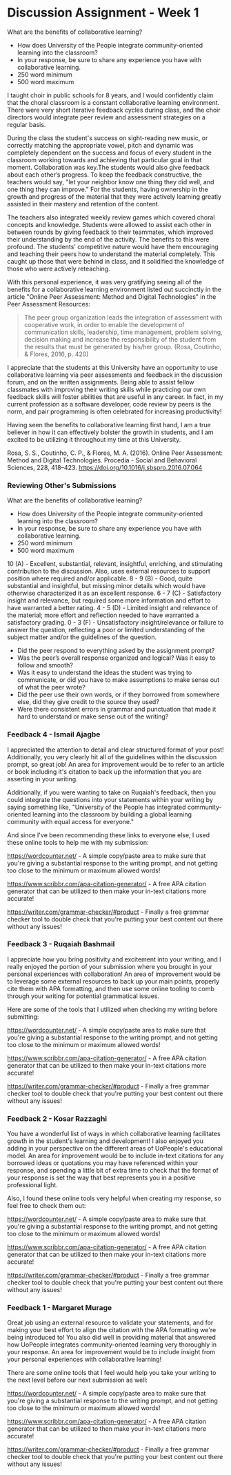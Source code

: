 # Discussion Assignment - Week 1

What are the benefits of collaborative learning?

- How does University of the People integrate community-oriented learning into the classroom?
- In your response, be sure to share any experience you have with collaborative learning.
- 250 word minimum
- 500 word maximum

I taught choir in public schools for 8 years, and I would confidently claim that the choral classroom is a constant collaborative learning environment. There were very short iterative feedback cycles during class, and the choir directors would integrate peer review and assessment strategies on a regular basis.

During the class the student's success on sight-reading new music, or correctly matching the appropriate vowel, pitch and dynamic was completely dependent on the success and focus of every student in the classroom working towards and achieving that particular goal in that moment. Collaboration was key.The students would also give feedback about each other’s progress. To keep the feedback constructive, the teachers would say, "let your neighbor know one thing they did well, and one thing they can improve." For the students, having ownership in the growth and progress of the material that they were actively learning greatly assisted in their mastery and retention of the content.

The teachers also integrated weekly review games which covered choral concepts and knowledge. Students were allowed to assist each other in between rounds by giving feedback to their teammates, which improved their understanding by the end of the activity. The benefits to this were profound. The students' competitive nature would have them encouraging and teaching their peers how to understand the material completely. This caught up those that were behind in class, and it solidified the knowledge of those who were actively reteaching.

With this personal experience, it was very gratifying seeing all of the benefits for a collaborative learning environment listed out succinctly in the article "Online Peer Assessment: Method and Digital Technologies" in the Peer Assessment Resources:

> The peer group organization leads the integration of assessment with cooperative work, in order to enable the development of communication skills, leadership, time management, problem solving, decision making and increase the responsibility of the student from the results that must be generated by his/her group. (Rosa, Coutinho, & Flores, 2016, p. 420)

I appreciate that the students at this University have an opportunity to use collaborative learning via peer assessments and feedback in the discussion forum, and on the written assignments. Being able to assist fellow classmates with improving their writing skills while practicing our own feedback skills will foster abilities that are useful in any career. In fact, in my current profession as a software developer, code review by peers is the norm, and pair programming is often celebrated for increasing productivity!

Having seen the benefits to collaborative learning first hand, I am a true believer in how it can effectively bolster the growth in students, and I am excited to be utilizing it throughout my time at this University.

Rosa, S. S., Coutinho, C. P., & Flores, M. A. (2016). Online Peer Assessment: Method and Digital Technologies. Procedia - Social and Behavioral Sciences, 228, 418–423. https://doi.org/10.1016/j.sbspro.2016.07.064

### Reviewing Other's Submissions

What are the benefits of collaborative learning?

- How does University of the People integrate community-oriented learning into the classroom?
- In your response, be sure to share any experience you have with collaborative learning.
- 250 word minimum
- 500 word maximum

10 (A) - Excellent, substantial, relevant, insightful, enriching, and stimulating contribution to the discussion. Also, uses external resources to support position where required and/or applicable.
8 - 9 (B) - Good, quite substantial and insightful, but missing minor details which would have otherwise characterized it as an excellent response.
6 - 7 (C) - Satisfactory insight and relevance, but required some more information and effort to have warranted a better rating.
4 - 5 (D) - Limited insight and relevance of the material; more effort and reflection needed to have warranted a satisfactory grading.
0 - 3 (F) - Unsatisfactory insight/relevance or failure to answer the question, reflecting a poor or limited understanding of the subject matter and/or the guidelines of the question.

- Did the peer respond to everything asked by the assignment prompt?
- Was the peer’s overall response organized and logical? Was it easy to follow and smooth?
- Was it easy to understand the ideas the student was trying to communicate, or did you have to make assumptions to make sense out of what the peer wrote?
- Did the peer use their own words, or if they borrowed from somewhere else, did they give credit to the source they used?
- Were there consistent errors in grammar and punctuation that made it hard to understand or make sense out of the writing?

### Feedback 4 - Ismail Ajagbe

I appreciated the attention to detail and clear structured format of your post! Additionally, you very clearly hit all of the guidelines within the discussion prompt, so great job! An area for improvement would be to refer to an article or book including it's citation to back up the information that you are asserting in your writing.

Additionally, if you were wanting to take on Ruqaiah's feedback, then you could integrate the questions into your statements within your writing by saying something like, "University of the People has integrated community-oriented learning into the classroom by building a global learning community with equal access for everyone."

And since I've been recommending these links to everyone else, I used these online tools to help me with my submission:

https://wordcounter.net/ - A simple copy/paste area to make sure that you're giving a substantial response to the writing prompt, and not getting too close to the minimum or maximum allowed words!

https://www.scribbr.com/apa-citation-generator/ - A free APA citation generator that can be utilized to then make your in-text citations more accurate!

https://writer.com/grammar-checker/#product - Finally a free grammar checker tool to double check that you're putting your best content out there without any issues!

### Feedback 3 - Ruqaiah Bashmail

I appreciate how you bring positivity and excitement into your writing, and I really enjoyed the portion of your submission where you brought in your personal experiences with collaboration! An area of improvement would be to leverage some external resources to back up your main points, properly cite them with APA formatting, and then use some online tooling to comb through your writing for potential grammatical issues.

Here are some of the tools that I utilized when checking my writing before submitting:

https://wordcounter.net/ - A simple copy/paste area to make sure that you're giving a substantial response to the writing prompt, and not getting too close to the minimum or maximum allowed words!

https://www.scribbr.com/apa-citation-generator/ - A free APA citation generator that can be utilized to then make your in-text citations more accurate!

https://writer.com/grammar-checker/#product - Finally a free grammar checker tool to double check that you're putting your best content out there without any issues!

### Feedback 2 - Kosar Razzaghi

You have a wonderful list of ways in which collaborative learning facilitates growth in the student's learning and development! I also enjoyed you adding in your perspective on the different areas of UoPeople's educational model. An area for improvement would be to include in-text citations for any borrowed ideas or quotations you may have referenced within your response, and spending a little bit of extra time to check that the format of your response is set the way that best represents you in a positive professional light.

Also, I found these online tools very helpful when creating my response, so feel free to check them out:

https://wordcounter.net/ - A simple copy/paste area to make sure that you're giving a substantial response to the writing prompt, and not getting too close to the minimum or maximum allowed words!

https://www.scribbr.com/apa-citation-generator/ - A free APA citation generator that can be utilized to then make your in-text citations more accurate!

https://writer.com/grammar-checker/#product - Finally a free grammar checker tool to double check that you're putting your best content out there without any issues!

### Feedback 1 - Margaret Murage

Great job using an external resource to validate your statements, and for making your best effort to align the citation with the APA formatting we're being introduced to! You also did well in providing material that answered how UoPeople integrates community-oriented learning very thoroughly in your response. An area for improvement would be to include insight from your personal experiences with collaborative learning!

There are some online tools that I feel would help you take your writing to the next level before our next submission as well:

https://wordcounter.net/ - A simple copy/paste area to make sure that you're giving a substantial response to the writing prompt, and not getting too close to the minimum or maximum allowed words!

https://www.scribbr.com/apa-citation-generator/ - A free APA citation generator that can be utilized to then make your in-text citations more accurate!

https://writer.com/grammar-checker/#product - Finally a free grammar checker tool to double check that you're putting your best content out there without any issues!
